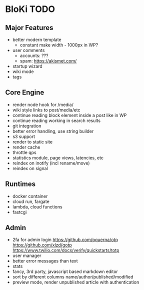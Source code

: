 # BloKi TODO

## Major Features

- better modern template
  - constant make width - 1000px in WP?
- user comments
  - accounts: ???
  - spam: https://akismet.com/
- startup wizard
- wiki mode
- tags

## Core Engine

- render node hook for /media/
- wiki style links to post/media/etc
- continue reading block element inside a post like in WP
- continue reading working in search results
- git integration
- better error handling, use string builder
- s3 support
- render to static site
- render cache
- throttle qps
- statistics module, page views, latencies, etc
- reindex on inotify (incl rename/move)
- reindex on signal

## Runtimes

- docker container
- cloud run, fargate
- lambda, cloud functions
- fastcgi

## Admin

- 2fa for admin login
  https://github.com/pquerna/otp
  https://github.com/xlzd/gotp
  https://www.twilio.com/docs/verify/quickstarts/totp
- user manager
- better error messages than text
- stats
- fancy, 3rd party, javascript based markdown editor
- sort by different columns name/author/published/modified
- preview mode, render unpublished article with authentication